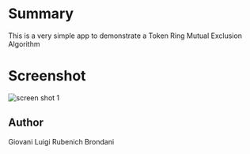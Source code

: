 # Summary
This is a very simple app to demonstrate a Token Ring Mutual Exclusion Algorithm

# Screenshot

![screen shot 1](https://raw.githubusercontent.com/giovani-luigi/TokenRing/blob/master/readme/img.jpg)

## Author
Giovani Luigi Rubenich Brondani
